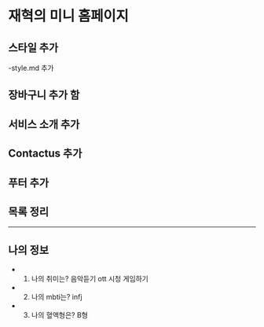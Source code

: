 # 재혁의 미니 홈페이지

## 스타일 추가
-style.md 추가

## 장바구니 추가 함

## 서비스 소개 추가


## Contactus 추가

## 푸터 추가



## 목록 정리
---
## 나의 정보
- 1. 나의 취미는? 음악듣기 ott 시청 게임하기
- 2. 나의 mbti는? infj
- 3. 나의 혈액형은? B형
